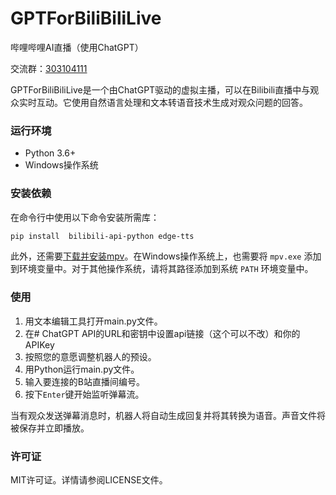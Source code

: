 # GPTForBiliBiliLive

哔哩哔哩AI直播（使用ChatGPT）

交流群：[303104111](http://qm.qq.com/cgi-bin/qm/qr?_wv=1027&k=CtyH-iI1JBO-jpRUFDrMgx9SZoM0ClTX&authKey=asxcHbxRLNCvJg%2FNo%2FOPsf%2FS7J6XycRaCfSot4bODF1XA7EdEptnCSy61cuabUCt&noverify=0&group_code=303104111)

GPTForBiliBiliLive是一个由ChatGPT驱动的虚拟主播，可以在Bilibili直播中与观众实时互动。它使用自然语言处理和文本转语音技术生成对观众问题的回答。

### 运行环境

- Python 3.6+
- Windows操作系统

### 安装依赖

在命令行中使用以下命令安装所需库：

```bash
pip install  bilibili-api-python edge-tts
```

此外，还需要[下载并安装mpv](https://mpv.io/installation/)。在Windows操作系统上，也需要将 `mpv.exe` 添加到环境变量中。对于其他操作系统，请将其路径添加到系统 `PATH` 环境变量中。

### 使用

1. 用文本编辑工具打开main.py文件。
2. 在# ChatGPT API的URL和密钥中设置api链接（这个可以不改）和你的APIKey
3. 按照您的意愿调整机器人的预设。
4. 用Python运行main.py文件。
5. 输入要连接的B站直播间编号。
6. 按下`Enter`键开始监听弹幕流。

当有观众发送弹幕消息时，机器人将自动生成回复并将其转换为语音。声音文件将被保存并立即播放。

### 许可证

MIT许可证。详情请参阅LICENSE文件。



```

```
